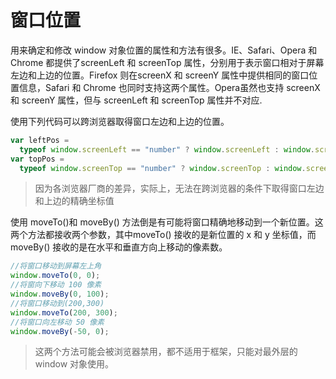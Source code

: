 # 窗口位置

用来确定和修改 window 对象位置的属性和方法有很多。IE、Safari、Opera 和 Chrome 都提供了screenLeft 和 screenTop 属性，分别用于表示窗口相对于屏幕左边和上边的位置。Firefox 则在screenX 和 screenY 属性中提供相同的窗口位置信息，Safari 和 Chrome 也同时支持这两个属性。Opera虽然也支持 screenX 和 screenY 属性，但与 screenLeft 和 screenTop 属性并不对应.

使用下列代码可以跨浏览器取得窗口左边和上边的位置。

```javascript
var leftPos =
  typeof window.screenLeft == "number" ? window.screenLeft : window.screenX;
var topPos =
  typeof window.screenTop == "number" ? window.screenTop : window.screenY;
```

> 因为各浏览器厂商的差异，实际上，无法在跨浏览器的条件下取得窗口左边和上边的精确坐标值

使用 moveTo()和 moveBy() 方法倒是有可能将窗口精确地移动到一个新位置。这两个方法都接收两个参数，其中moveTo() 接收的是新位置的 x 和 y 坐标值，而 moveBy() 接收的是在水平和垂直方向上移动的像素数。

```javascript
//将窗口移动到屏幕左上角
window.moveTo(0, 0);
//将窗向下移动 100 像素
window.moveBy(0, 100);
//将窗口移动到(200,300)
window.moveTo(200, 300);
//将窗口向左移动 50 像素
window.moveBy(-50, 0);
```

> 这两个方法可能会被浏览器禁用，都不适用于框架，只能对最外层的 window 对象使用。
